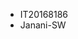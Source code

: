 - IT20168186
- Janani-SW

<!---
Janani-SW/Janani-SW is a ✨ special ✨ repository because its `README.md` (this file) appears on your GitHub profile.
You can click the Preview link to take a look at your changes.
--->
